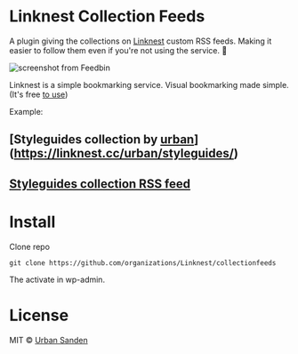 # Linknest Collection Feeds

A plugin giving the collections on [Linknest](https://linknest.cc) custom RSS feeds. Making it easier to follow them even if you're not using the service. 💪

![screenshot from Feedbin](https://cloud.githubusercontent.com/assets/307676/14327113/3c972e16-fc31-11e5-9eba-4b62c9af27b6.png)


Linknest is a simple bookmarking service. Visual bookmarking made simple. (It's free [to use](https://linknest.cc/login/?q=/login&action=register))

Example: 

## [Styleguides collection by [urban](https://linknest.cc/urban/)](https://linknest.cc/urban/styleguides/)

## [Styleguides collection RSS feed](https://linknest.cc/urban/styleguides/rssfeed)

# Install

Clone repo

```
git clone https://github.com/organizations/Linknest/collectionfeeds
```

The activate in wp-admin.

# License

MIT © [Urban Sanden](https://github.com/urre)